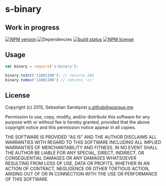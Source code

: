 # s-binary 

## Work in progress

[![NPM version](https://img.shields.io/npm/v/s-binary.svg)](https://www.npmjs.com/package/s-binary) ![Dependencies](https://img.shields.io/david/sebastiansandqvist/s-binary.svg) [![build status](http://img.shields.io/travis/sebastiansandqvist/s-binary.svg)](https://travis-ci.org/sebastiansandqvist/s-binary) [![NPM license](https://img.shields.io/npm/l/s-binary.svg)](https://www.npmjs.com/package/s-binary)

## Usage
```javascript
var binary = require('s-binary');

binary.toInt('11001100'); // returns 204
binary.toHex('11001100') // returns 'cc'
```

## License
Copyright (c) 2015, Sebastian Sandqvist <s.github@sparque.me>

Permission to use, copy, modify, and/or distribute this software for any purpose with or without fee is hereby granted, provided that the above copyright notice and this permission notice appear in all copies.

THE SOFTWARE IS PROVIDED "AS IS" AND THE AUTHOR DISCLAIMS ALL WARRANTIES WITH REGARD TO THIS SOFTWARE INCLUDING ALL IMPLIED WARRANTIES OF MERCHANTABILITY AND FITNESS. IN NO EVENT SHALL THE AUTHOR BE LIABLE FOR ANY SPECIAL, DIRECT, INDIRECT, OR CONSEQUENTIAL DAMAGES OR ANY DAMAGES WHATSOEVER RESULTING FROM LOSS OF USE, DATA OR PROFITS, WHETHER IN AN ACTION OF CONTRACT, NEGLIGENCE OR OTHER TORTIOUS ACTION, ARISING OUT OF OR IN CONNECTION WITH THE USE OR PERFORMANCE OF THIS SOFTWARE.